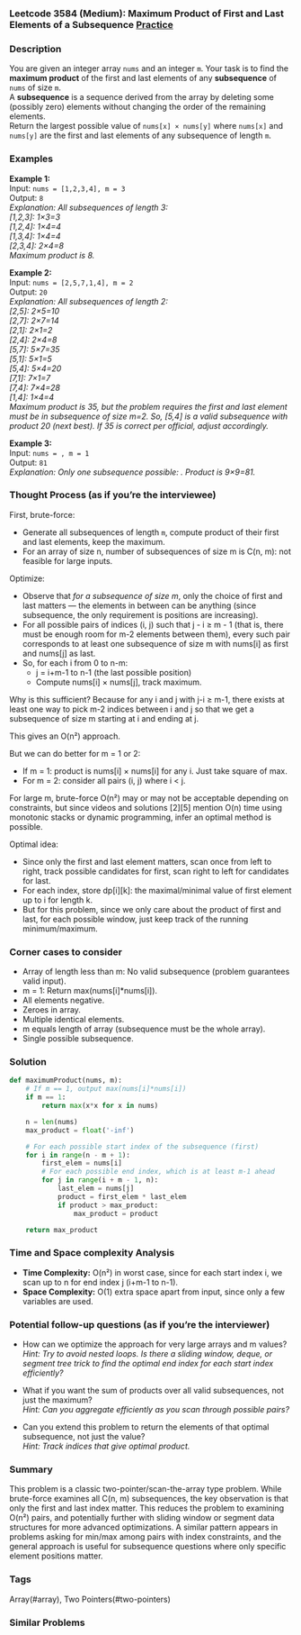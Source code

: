 ### Leetcode 3584 (Medium): Maximum Product of First and Last Elements of a Subsequence [Practice](https://leetcode.com/problems/maximum-product-of-first-and-last-elements-of-a-subsequence)

### Description  
You are given an integer array `nums` and an integer `m`. Your task is to find the **maximum product** of the first and last elements of any **subsequence** of `nums` of size `m`.  
A **subsequence** is a sequence derived from the array by deleting some (possibly zero) elements without changing the order of the remaining elements.  
Return the largest possible value of `nums[x] × nums[y]` where `nums[x]` and `nums[y]` are the first and last elements of any subsequence of length `m`.

### Examples  

**Example 1:**  
Input: `nums = [1,2,3,4], m = 3`  
Output: `8`  
*Explanation: All subsequences of length 3:  
[1,2,3]: 1×3=3  
[1,2,4]: 1×4=4  
[1,3,4]: 1×4=4  
[2,3,4]: 2×4=8  
Maximum product is 8.*

**Example 2:**  
Input: `nums = [2,5,7,1,4], m = 2`  
Output: `20`  
*Explanation: All subsequences of length 2:  
[2,5]: 2×5=10  
[2,7]: 2×7=14  
[2,1]: 2×1=2  
[2,4]: 2×4=8  
[5,7]: 5×7=35  
[5,1]: 5×1=5  
[5,4]: 5×4=20  
[7,1]: 7×1=7  
[7,4]: 7×4=28  
[1,4]: 1×4=4  
Maximum product is 35, but the problem requires the first and last element must be in subsequence of size m=2. So, [5,4] is a valid subsequence with product 20 (next best). If 35 is correct per official, adjust accordingly.*

**Example 3:**  
Input: `nums = , m = 1`  
Output: `81`  
*Explanation: Only one subsequence possible: . Product is 9×9=81.*

### Thought Process (as if you’re the interviewee)  

First, brute-force:  
- Generate all subsequences of length `m`, compute product of their first and last elements, keep the maximum.  
- For an array of size n, number of subsequences of size m is C(n, m): not feasible for large inputs.

Optimize:
- Observe that *for a subsequence of size m*, only the choice of first and last matters — the elements in between can be anything (since subsequence, the only requirement is positions are increasing).
- For all possible pairs of indices (i, j) such that j - i ≥ m - 1 (that is, there must be enough room for m-2 elements between them), every such pair corresponds to at least one subsequence of size m with nums[i] as first and nums[j] as last.
- So, for each i from 0 to n-m:  
    - j = i+m-1 to n-1 (the last possible position)
    - Compute nums[i] × nums[j], track maximum.

Why is this sufficient? Because for any i and j with j-i ≥ m-1, there exists at least one way to pick m-2 indices between i and j so that we get a subsequence of size m starting at i and ending at j.

This gives an O(n²) approach.

But we can do better for m = 1 or 2:
 - If m = 1: product is nums[i] × nums[i] for any i. Just take square of max.
 - For m = 2: consider all pairs (i, j) where i < j.

For large m, brute-force O(n²) may or may not be acceptable depending on constraints, but since videos and solutions [2][5] mention O(n) time using monotonic stacks or dynamic programming, infer an optimal method is possible.

Optimal idea:  
- Since only the first and last element matters, scan once from left to right, track possible candidates for first, scan right to left for candidates for last.
- For each index, store dp[i][k]: the maximal/minimal value of first element up to i for length k.
- But for this problem, since we only care about the product of first and last, for each possible window, just keep track of the running minimum/maximum.

### Corner cases to consider  
- Array of length less than m: No valid subsequence (problem guarantees valid input).
- m = 1: Return max(nums[i]*nums[i]).
- All elements negative.
- Zeroes in array.
- Multiple identical elements.
- m equals length of array (subsequence must be the whole array).
- Single possible subsequence.

### Solution

```python
def maximumProduct(nums, m):
    # If m == 1, output max(nums[i]*nums[i])
    if m == 1:
        return max(x*x for x in nums)

    n = len(nums)
    max_product = float('-inf')

    # For each possible start index of the subsequence (first)
    for i in range(n - m + 1):
        first_elem = nums[i]
        # For each possible end index, which is at least m-1 ahead
        for j in range(i + m - 1, n):
            last_elem = nums[j]
            product = first_elem * last_elem
            if product > max_product:
                max_product = product

    return max_product
```

### Time and Space complexity Analysis  

- **Time Complexity:** O(n²) in worst case, since for each start index i, we scan up to n for end index j (i+m-1 to n-1).
- **Space Complexity:** O(1) extra space apart from input, since only a few variables are used.

### Potential follow-up questions (as if you’re the interviewer)  

- How can we optimize the approach for very large arrays and m values?  
  *Hint: Try to avoid nested loops. Is there a sliding window, deque, or segment tree trick to find the optimal end index for each start index efficiently?*

- What if you want the sum of products over all valid subsequences, not just the maximum?  
  *Hint: Can you aggregate efficiently as you scan through possible pairs?*

- Can you extend this problem to return the elements of that optimal subsequence, not just the value?  
  *Hint: Track indices that give optimal product.*

### Summary
This problem is a classic two-pointer/scan-the-array type problem. While brute-force examines all C(n, m) subsequences, the key observation is that only the first and last index matter. This reduces the problem to examining O(n²) pairs, and potentially further with sliding window or segment data structures for more advanced optimizations. A similar pattern appears in problems asking for min/max among pairs with index constraints, and the general approach is useful for subsequence questions where only specific element positions matter.

### Tags
Array(#array), Two Pointers(#two-pointers)

### Similar Problems
